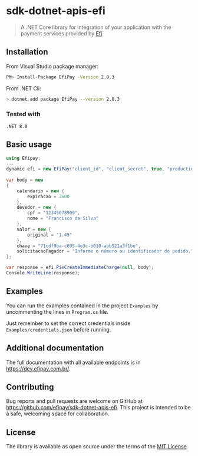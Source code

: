# sdk-dotnet-apis-efi

> A .NET Core library for integration of your application with the payment services
provided by [Efí](https://sejaefi.com.br/).


## Installation

From Visual Studio package manager: 

```bash
PM> Install-Package EfiPay -Version 2.0.3
```

From .NET Cli:

```bash
> dotnet add package EfiPay --version 2.0.3
```

### Tested with
```
.NET 8.0

```
## Basic usage

```c#
using Efipay;
...
dynamic efi = new EfiPay("client_id", "client_secret", true, "production.p12");
            
var body = new 
{
    calendario = new {
        expiracao = 3600
    },
    devedor = new {
        cpf = "12345678909",
        nome = "Francisco da Silva"
    },
    valor = new {
        original = "1.45"
    },
    chave = "71cdf9ba-c695-4e3c-b010-abb521a3f1be",
    solicitacaoPagador = "Informe o número ou identificador do pedido."
};

var response = efi.PixCreateImmediateCharge(null, body);
Console.WriteLine(response);
```

## Examples

You can run the examples contained in the project `Examples` by uncommenting the lines in `Program.cs` file.

Just remember to set the correct credentials inside `Examples/credentials.json` before running.

## Additional documentation

The full documentation with all available endpoints is in https://dev.efipay.com.br/.


## Contributing

Bug reports and pull requests are welcome on GitHub at https://github.com/efipay/sdk-dotnet-apis-efi. This project is intended to be a safe, welcoming space for collaboration.

## License

The library is available as open source under the terms of the [MIT License](LICENSE).